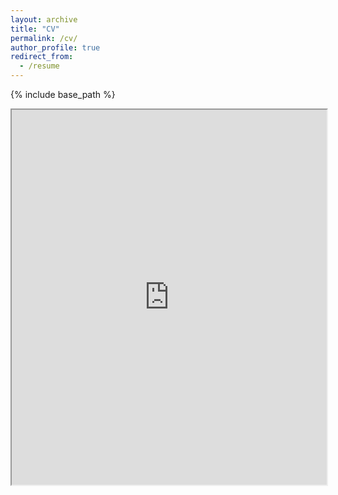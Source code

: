 ```yaml
---
layout: archive
title: "CV"
permalink: /cv/
author_profile: true
redirect_from:
  - /resume
---
```


{% include base_path %}


<iframe src="https://docs.google.com/document/d/e/2PACX-1vSKLBCog_f5cGN3jv6kk5ZwvsdER5ZrHdgUpla_ydHHDk4nBO2emueWTTDw94i483Q4VX8nrzIWddYs/pub?embedded=true" width = 100% Height = 600></iframe>